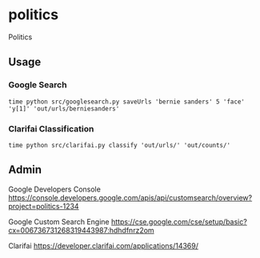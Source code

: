 # politics
Politics

## Usage
### Google Search
```
time python src/googlesearch.py saveUrls 'bernie sanders' 5 'face' 'y[1]' 'out/urls/berniesanders'
```
### Clarifai Classification
```
time python src/clarifai.py classify 'out/urls/' 'out/counts/'
```

## Admin
Google Developers Console
https://console.developers.google.com/apis/api/customsearch/overview?project=politics-1234

Google Custom Search Engine
https://cse.google.com/cse/setup/basic?cx=006736731268319443987:hdhdfnrz2om

Clarifai
https://developer.clarifai.com/applications/14369/


